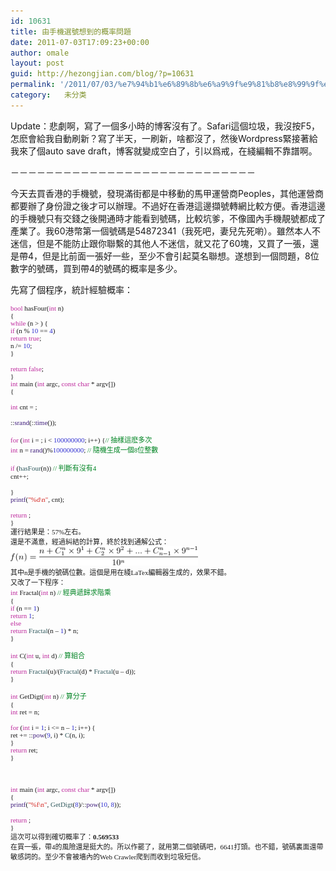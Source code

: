 ```yaml
---
id: 10631
title: 由手機選號想到的概率問題
date: 2011-07-03T17:09:23+00:00
author: omale
layout: post
guid: http://hezongjian.com/blog/?p=10631
permalink: '/2011/07/03/%e7%94%b1%e6%89%8b%e6%a9%9f%e9%81%b8%e8%99%9f%e6%83%b3%e5%88%b0%e7%9a%84%e6%a6%82%e7%8e%87%e5%95%8f%e9%a1%8c/'
category:   未分类  
---
```

Update：悲劇啊，寫了一個多小時的博客沒有了。Safari這個垃圾，我沒按F5，怎麽會給我自動刷新？寫了半天，一刷新，啥都沒了，然後Wordpress緊接著給我來了個auto save draft，博客就變成空白了，引以爲戒，在綫編輯不靠譜啊。

－－－－－－－－－－－－－－－－－－－－－－－－－－－－

今天去買香港的手機號，發現滿街都是中移動的馬甲運營商Peoples，其他運營商都要辦了身份證之後才可以辦理。不過好在香港這邊擷號轉網比較方便。香港這邊的手機號只有交錢之後開通時才能看到號碼，比較坑爹，不像國內手機靚號都成了產業了。我60港幣第一個號碼是54872341（我死吧，妻兒先死喲）。雖然本人不迷信，但是不能防止跟你聯繫的其他人不迷信，就又花了60塊，又買了一張，還是帶4，但是比前面一張好一些，至少不會引起莫名聯想。遂想到一個問題，8位數字的號碼，買到帶4的號碼的概率是多少。

先寫了個程序，統計經驗概率：

<p style="margin: 0.0px 0.0px 0.0px 0.0px; font: 11.0px Menlo">
  <span style="color: #be299d">bool</span> hasFour(<span style="color: #be299d">int</span> n)
</p>

<p style="margin: 0.0px 0.0px 0.0px 0.0px; font: 11.0px Menlo">
  {
</p>

<p style="margin: 0.0px 0.0px 0.0px 0.0px; font: 11.0px Menlo">
      <span style="color: #be299d">while</span> (n > <span style="color: #2f2fd1"></span>) {
</p>

<p style="margin: 0.0px 0.0px 0.0px 0.0px; font: 11.0px Menlo">
          <span style="color: #be299d">if</span> (n % <span style="color: #2f2fd1">10</span> == <span style="color: #2f2fd1">4</span>)
</p>

<p style="margin: 0.0px 0.0px 0.0px 0.0px; font: 11.0px Menlo">
              <span style="color: #be299d">return</span> <span style="color: #be299d">true</span>;
</p>

<p style="margin: 0.0px 0.0px 0.0px 0.0px; font: 11.0px Menlo">
          n /= <span style="color: #2f2fd1">10</span>;
</p>

<p style="margin: 0.0px 0.0px 0.0px 0.0px; font: 11.0px Menlo">
      }
</p>

<p style="margin: 0.0px 0.0px 0.0px 0.0px; font: 11.0px Menlo; min-height: 13.0px">
      
</p>

<p style="margin: 0.0px 0.0px 0.0px 0.0px; font: 11.0px Menlo; color: #be299d">
  <span style="color: #000000">    </span>return<span style="color: #000000"> </span>false<span style="color: #000000">;</span>
</p>

<p style="margin: 0.0px 0.0px 0.0px 0.0px; font: 11.0px Menlo">
  }
</p>

<p style="margin: 0.0px 0.0px 0.0px 0.0px; font: 11.0px Menlo">
  <span style="color: #be299d">int</span> main (<span style="color: #be299d">int</span> argc, <span style="color: #be299d">const</span> <span style="color: #be299d">char</span> * argv[])
</p>

<p style="margin: 0.0px 0.0px 0.0px 0.0px; font: 11.0px Menlo">
  {
</p>

<p style="margin: 0.0px 0.0px 0.0px 0.0px; font: 11.0px Menlo; min-height: 13.0px">
      
</p>

<p style="margin: 0.0px 0.0px 0.0px 0.0px; font: 11.0px Menlo">
      <span style="color: #be299d">int</span> cnt = <span style="color: #2f2fd1"></span>;
</p>

<p style="margin: 0.0px 0.0px 0.0px 0.0px; font: 11.0px Menlo; min-height: 13.0px">
   
</p>

<p style="margin: 0.0px 0.0px 0.0px 0.0px; font: 11.0px Menlo">
      ::<span style="color: #401f7d">srand</span>(::<span style="color: #401f7d">time</span>(<span style="color: #2f2fd1"></span>));
</p>

<p style="margin: 0.0px 0.0px 0.0px 0.0px; font: 11.0px Menlo; min-height: 13.0px">
      
</p>

<p style="margin: 0.0px 0.0px 0.0px 0.0px; font: 11.0px Menlo">
      <span style="color: #be299d">for</span> (<span style="color: #be299d">int</span> i = <span style="color: #2f2fd1"></span>; i < <span style="color: #2f2fd1">100000000</span>; i++) {<span style="color: #008423">// </span><span style="font: 11.0px 'Heiti SC Light'; color: #008423">抽樣這麽多次</span>
</p>

<p style="margin: 0.0px 0.0px 0.0px 0.0px; font: 11.0px Menlo">
          <span style="color: #be299d">int</span> n = <span style="color: #401f7d">rand</span>()%<span style="color: #2f2fd1">100000000</span>;       <span style="color: #008423">// </span><span style="font: 11.0px 'Heiti SC Light'; color: #008423">隨機生成一個</span><span style="color: #008423">8</span><span style="font: 11.0px 'Heiti SC Light'; color: #008423">位整數</span>
</p>

<p style="margin: 0.0px 0.0px 0.0px 0.0px; font: 11.0px Menlo; min-height: 13.0px">
          
</p>

<p style="margin: 0.0px 0.0px 0.0px 0.0px; font: 11.0px Menlo">
          <span style="color: #be299d">if</span> (<span style="color: #30595d">hasFour</span>(n)) <span style="color: #008423">// </span><span style="font: 11.0px 'Heiti SC Light'; color: #008423">判斷有沒有</span><span style="color: #008423">4</span>
</p>

<p style="margin: 0.0px 0.0px 0.0px 0.0px; font: 11.0px Menlo">
              cnt++;
</p>

<p style="margin: 0.0px 0.0px 0.0px 0.0px; font: 11.0px Menlo; min-height: 13.0px">
          
</p>

<p style="margin: 0.0px 0.0px 0.0px 0.0px; font: 11.0px Menlo">
      }
</p>

<p style="margin: 0.0px 0.0px 0.0px 0.0px; font: 11.0px Menlo">
      <span style="color: #401f7d">printf</span>(<span style="color: #d42722">"%d\n"</span>, cnt);
</p>

<p style="margin: 0.0px 0.0px 0.0px 0.0px; font: 11.0px Menlo; min-height: 13.0px">
      
</p>

<p style="margin: 0.0px 0.0px 0.0px 0.0px; font: 11.0px Menlo">
      <span style="color: #be299d">return</span> <span style="color: #2f2fd1"></span>;
</p>

<p style="margin: 0.0px 0.0px 0.0px 0.0px; font: 11.0px Menlo">
  }
</p>

<p style="margin: 0.0px 0.0px 0.0px 0.0px; font: 11.0px Menlo">
  運行結果是：57%左右。
</p>

<p style="margin: 0.0px 0.0px 0.0px 0.0px; font: 11.0px Menlo">
   
</p>

<p style="margin: 0.0px 0.0px 0.0px 0.0px; font: 11.0px Menlo">
  還是不滿意，經過糾結的計算，終於找到通解公式：
</p>

<p style="margin: 0.0px 0.0px 0.0px 0.0px; font: 11.0px Menlo">
  <a href="/assets/images/2011/07/CodeCogsEqn-1.png"><img class="aligncenter size-medium wp-image-10634" height="31" src="/assets/images/2011/07/CodeCogsEqn-1-300x31.png" title="CodeCogsEqn-1" width="300" /></a>
</p>

<p style="margin: 0.0px 0.0px 0.0px 0.0px; font: 11.0px Menlo">
   
</p>

<p style="margin: 0.0px 0.0px 0.0px 0.0px; font: 11.0px Menlo">
  其中n是手機的號碼位數。這個是用在綫LaTex編輯器生成的，效果不錯。
</p>

<p style="margin: 0.0px 0.0px 0.0px 0.0px; font: 11.0px Menlo">
  又改了一下程序：
</p>

<p style="margin: 0.0px 0.0px 0.0px 0.0px; font: 11.0px Menlo">
   
</p>

<p style="margin: 0.0px 0.0px 0.0px 0.0px; font: 11.0px Menlo">
  <span style="color: #be299d">int</span> Fractal(<span style="color: #be299d">int</span> n) <span style="color: #008423">// </span><span style="font: 11.0px 'Heiti SC Light'; color: #008423">經典遞歸求階乘</span>
</p>

<p style="margin: 0.0px 0.0px 0.0px 0.0px; font: 11.0px Menlo">
  {
</p>

<p style="margin: 0.0px 0.0px 0.0px 0.0px; font: 11.0px Menlo">
      <span style="color: #be299d">if</span> (n == <span style="color: #2f2fd1">1</span>)
</p>

<p style="margin: 0.0px 0.0px 0.0px 0.0px; font: 11.0px Menlo">
          <span style="color: #be299d">return</span> <span style="color: #2f2fd1">1</span>;
</p>

<p style="margin: 0.0px 0.0px 0.0px 0.0px; font: 11.0px Menlo">
      <span style="color: #be299d">else</span>
</p>

<p style="margin: 0.0px 0.0px 0.0px 0.0px; font: 11.0px Menlo">
          <span style="color: #be299d">return</span> <span style="color: #30595d">Fractal</span>(n &#8211; <span style="color: #2f2fd1">1</span>) * n;
</p>

<p style="margin: 0.0px 0.0px 0.0px 0.0px; font: 11.0px Menlo">
  }
</p>

<p style="margin: 0.0px 0.0px 0.0px 0.0px; font: 11.0px Menlo; min-height: 13.0px">
   
</p>

<p style="margin: 0.0px 0.0px 0.0px 0.0px; font: 11.0px Menlo">
  <span style="color: #be299d">int</span> C(<span style="color: #be299d">int</span> u, <span style="color: #be299d">int</span> d) <span style="color: #008423">// </span><span style="font: 11.0px 'Heiti SC Light'; color: #008423">算組合</span>
</p>

<p style="margin: 0.0px 0.0px 0.0px 0.0px; font: 11.0px Menlo">
  {
</p>

<p style="margin: 0.0px 0.0px 0.0px 0.0px; font: 11.0px Menlo">
      <span style="color: #be299d">return</span> <span style="color: #30595d">Fractal</span>(u)/(<span style="color: #30595d">Fractal</span>(d) * <span style="color: #30595d">Fractal</span>(u &#8211; d));
</p>

<p style="margin: 0.0px 0.0px 0.0px 0.0px; font: 11.0px Menlo">
  }
</p>

<p style="margin: 0.0px 0.0px 0.0px 0.0px; font: 11.0px Menlo; min-height: 13.0px">
   
</p>

<p style="margin: 0.0px 0.0px 0.0px 0.0px; font: 11.0px Menlo">
  <span style="color: #be299d">int</span> GetDigt(<span style="color: #be299d">int</span> n) <span style="color: #008423">// </span><span style="font: 11.0px 'Heiti SC Light'; color: #008423">算分子</span>
</p>

<p style="margin: 0.0px 0.0px 0.0px 0.0px; font: 11.0px Menlo">
  {
</p>

<p style="margin: 0.0px 0.0px 0.0px 0.0px; font: 11.0px Menlo">
      <span style="color: #be299d">int</span> ret = n;
</p>

<p style="margin: 0.0px 0.0px 0.0px 0.0px; font: 11.0px Menlo; min-height: 13.0px">
   
</p>

<p style="margin: 0.0px 0.0px 0.0px 0.0px; font: 11.0px Menlo">
      <span style="color: #be299d">for</span> (<span style="color: #be299d">int</span> i = <span style="color: #2f2fd1">1</span>; i <= n &#8211; <span style="color: #2f2fd1">1</span>; i++) {
</p>

<p style="margin: 0.0px 0.0px 0.0px 0.0px; font: 11.0px Menlo">
          ret += ::<span style="color: #401f7d">pow</span>(<span style="color: #2f2fd1">9</span>, i) * <span style="color: #30595d">C</span>(n, i);
</p>

<p style="margin: 0.0px 0.0px 0.0px 0.0px; font: 11.0px Menlo">
      }
</p>

<p style="margin: 0.0px 0.0px 0.0px 0.0px; font: 11.0px Menlo">
      <span style="color: #be299d">return</span> ret;
</p>

<p style="margin: 0.0px 0.0px 0.0px 0.0px; font: 11.0px Menlo">
  }
</p>

<p style="margin: 0.0px 0.0px 0.0px 0.0px; font: 11.0px Menlo; min-height: 13.0px">
   
</p>

<p style="margin: 0.0px 0.0px 0.0px 0.0px; font: 11.0px Menlo; min-height: 13.0px">
   
</p>

<p style="margin: 0.0px 0.0px 0.0px 0.0px; font: 11.0px Menlo; min-height: 13.0px">
   
</p>

<p style="margin: 0.0px 0.0px 0.0px 0.0px; font: 11.0px Menlo">
  <span style="color: #be299d">int</span> main (<span style="color: #be299d">int</span> argc, <span style="color: #be299d">const</span> <span style="color: #be299d">char</span> * argv[])
</p>

<p style="margin: 0.0px 0.0px 0.0px 0.0px; font: 11.0px Menlo">
  {
</p>

<p style="margin: 0.0px 0.0px 0.0px 0.0px; font: 11.0px Menlo">
      <span style="color: #401f7d">printf</span>(<span style="color: #d42722">"%f\n"</span>, <span style="color: #30595d">GetDigt</span>(<span style="color: #2f2fd1">8</span>)/::<span style="color: #401f7d">pow</span>(<span style="color: #2f2fd1">10</span>, <span style="color: #2f2fd1">8</span>));
</p>

<p style="margin: 0.0px 0.0px 0.0px 0.0px; font: 11.0px Menlo; min-height: 13.0px">
      
</p>

<p style="margin: 0.0px 0.0px 0.0px 0.0px; font: 11.0px Menlo">
      <span style="color: #be299d">return</span> <span style="color: #2f2fd1"></span>;
</p>

<p style="margin: 0.0px 0.0px 0.0px 0.0px; font: 11.0px Menlo">
  }
</p>

<p style="margin: 0.0px 0.0px 0.0px 0.0px; font: 11.0px Menlo">
  這次可以得到確切概率了：<b>0.569533</b>
</p>

<p style="margin: 0.0px 0.0px 0.0px 0.0px; font: 11.0px Menlo">
  在買一張，帶4的風險還是挺大的。所以作罷了，就用第二個號碼吧，6641打頭。也不錯，號碼裏面還帶敏感詞的。至少不會被墻內的Web Crawler爬到而收到垃圾短信。
</p>

<p style="margin: 0.0px 0.0px 0.0px 0.0px; font: 11.0px Menlo">
   
</p>